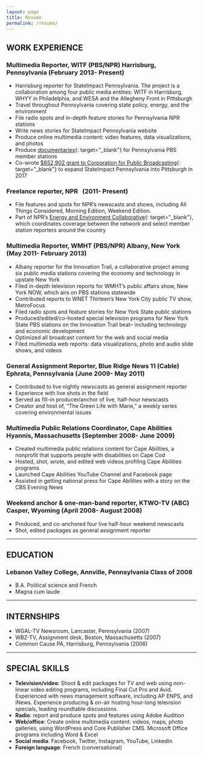 ```yaml
---
layout: page
title: Resume
permalink: /resume/
---
```


## WORK EXPERIENCE

### Multimedia Reporter, WITF (PBS/NPR) Harrisburg, Pennsylvania (February 2013- Present)

* Harrisburg reporter for StateImpact Pennsylvania. The project is a collaboration among four public media entities: WITF in Harrisburg, WHYY in Philadelphia, and WESA and the Allegheny Front in Pittsburgh
* Travel throughout Pennsylvania covering state policy, energy, and the environment
* File radio spots and in-depth feature stories for Pennsylvania NPR stations
* Write news stories for StateImpact Pennsylvania website
* Produce online multimedia content: video features, data visualizations, and photos
* Produce [documentaries](https://www.pbs.org/video/generations-yet-to-come-environmental-rights-in-pa-ckbsoy/){: target="_blank"} for Pennsylvania PBS member stations
* Co-wrote&nbsp;[$652,902 grant to Corporation for Public Broadcasting](https://stateimpact.npr.org/pennsylvania/2017/09/13/stateimpact-pennsylvania-to-expand-its-reach-with-grant-from-corporation-for-public-broadcasting/){: target="_blank"} to expand StateImpact Pennsylvania into Pittsburgh in 2017

### Freelance reporter, NPR &nbsp; (2011- Present)

* File features and spots for NPR’s newscasts and shows, including All Things Considered, Morning Edition, Weekend Edition.
* Part of NPR’s [Energy and Environment Collaborative](https://www.npr.org/series/571910677/environment-and-energy-collaborative){: target="_blank"}, which coordinates coverage between the network and select member station reporters around the country

### Multimedia Reporter, WMHT (PBS/NPR) Albany, New York (May 2011- February 2013)

* Albany reporter for the Innovation Trail, a collaborative project among six public media stations covering the economy and technology in upstate New York
* Filed in-depth television reports for WMHT’s public affairs show, New York NOW, which airs on PBS stations statewide
* Contributed reports to WNET Thirteen’s New York City public TV show, MetroFocus
* Filed radio spots and feature stories for New York State public stations
* Produced/edited/co-hosted special television programs for New York State PBS stations on the Innovation Trail beat– including technology and economic development
* Optimized all broadcast content for the web and social media
* Filed multimedia web reports: data visualizations, photo and audio slide shows, and videos

### General Assignment Reporter, Blue Ridge News 11 (Cable) Ephrata, Pennsylvania (June 2009- May 2011)

* Contributed to live nightly newscasts as general assignment reporter
* Experience with live shots in the field
* Served as fill-in producer/anchor of live, half-hour newscasts
* Creator and host of, “The Green Life with Marie,” a weekly series covering environmental issues

### Multimedia Public Relations Coordinator, Cape Abilities Hyannis, Massachusetts (September 2008- June 2009)

* Created multimedia public relations content for Cape Abilities, a nonprofit that supports people with disabilities on Cape Cod
* Hosted, shot, wrote, and edited web videos profiling Cape Abilities programs
* Launched Cape Abilities YouTube Channel and Facebook page
* Assisted in getting national press for Cape Abilities with a story on the CBS Evening News

### Weekend anchor & one-man-band reporter, KTWO-TV (ABC) Casper, Wyoming (April 2008- August 2008)

* Produced, and co-anchored four live half-hour weekend newscasts
* Shot, edited packages as general assignment reporter

---

## EDUCATION

### Lebanon Valley College, Annville, Pennsylvania Class of 2008

* B.A. Political science and French
* Magna cum laude

---

## INTERNSHIPS

* WGAL-TV Newsroom, Lancaster, Pennsylvania (2007)
* WBZ-TV, Assignment desk, Boston, Massachusetts (2007)
* Common Cause PA, Harrisburg, Pennsylvania (2006)

---

## SPECIAL SKILLS

* **Television/video**: Shoot & edit packages for TV and web using non-linear video editing programs, including Final Cut Pro and Avid. Experienced with news management software, including AP ENPS, and iNews. Experience producing & on-air hosting hour-long television specials, leading roundtable discussions.
* **Radio**: report and produce spots and features using Adobe Audition
* **Web/office**: Create online multimedia content: videos, maps, photo galleries, using WordPress and Core Publisher CMS. Microsoft Office programs including Word & Excel
* **Social media**: Facebook, Twitter, Instagram, YouTube, LinkedIn
* **Foreign language**: French (conversational)